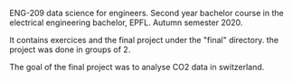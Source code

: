 ENG-209 data science for engineers.
Second year bachelor course in the electrical engineering bachelor, EPFL.
Autumn semester 2020.

It contains exercices and the final project under the "final" directory. the project was done in groups of 2.

The goal of the final project was to analyse CO2 data in switzerland.
